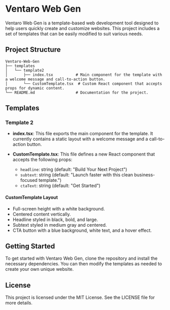 # Ventaro Web Gen

Ventaro Web Gen is a template-based web development tool designed to help users quickly create and customize websites. This project includes a set of templates that can be easily modified to suit various needs.

## Project Structure

```
Ventaro-Web-Gen
├── templates
│   └── template2
│       ├── index.tsx          # Main component for the template with a welcome message and call-to-action button.
│       └── CustomTemplate.tsx  # Custom React component that accepts props for dynamic content.
└── README.md                  # Documentation for the project.
```

## Templates

### Template 2

- **index.tsx**: This file exports the main component for the template. It currently contains a static layout with a welcome message and a call-to-action button.

- **CustomTemplate.tsx**: This file defines a new React component that accepts the following props:
  - `headline`: string (default: "Build Your Next Project")
  - `subtext`: string (default: "Launch faster with this clean business-focused template.")
  - `ctaText`: string (default: "Get Started")

#### CustomTemplate Layout

- Full-screen height with a white background.
- Centered content vertically.
- Headline styled in black, bold, and large.
- Subtext styled in medium gray and centered.
- CTA button with a blue background, white text, and a hover effect.

## Getting Started

To get started with Ventaro Web Gen, clone the repository and install the necessary dependencies. You can then modify the templates as needed to create your own unique website.

## License

This project is licensed under the MIT License. See the LICENSE file for more details.